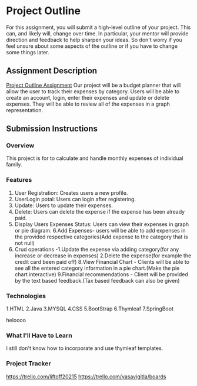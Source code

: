 # Project Outline
For this assignment, you will submit a high-level outline of your project. This can, and likely will, change over time. In particular, your mentor will provide direction and feedback to help sharpen your ideas. So don't worry if you feel unsure about some aspects of the outline or if you have to change some things later.

## Assignment Description
[Project Outline Assignment](https://education.launchcode.org/liftoff/modules/assignments/project-outline)
Our project will be a budget planner that will allow the user to track their expenses by category. Users will be able to create an account, login, enter their expenses and update or delete expenses. They will be able to review all of the expenses in a graph representation.
## Submission Instructions

### Overview
This project is for to calculate and handle monthly expenses of individual family.
### Features
1. User Registration: Creates users a new profile.
2. UserLogin potal: Users can login after registering.
3. Update: Users to update their expenses.
4. Delete: Users can delete the expense if the expense has been already paid.
5. Display Users Expenses Status: Users can view their expenses in graph or pie diagram.
   6.Add Expenses- users will be able to add expenses in the provided respective categories(Add expense to the category that is not null)
7. Crud operations -1.Update the expense via adding category(for any increase or decrease in expenses)
                   2.Delete the expense(for example the credit card been paid off)
   8.View Financial Chart - Clients will be able to see all the entered category information in a pie chart.(Make the pie chart interactive)
   9.Financial recommendations - Client will be provided by the text based feedback.(Tax based feedback can also be given)


### Technologies
1.HTML
2.Java
3.MYSQL
4.CSS
5.BootStrap
6.Thymleaf 
7.SpringBoot

heloooo

### What I'll Have to Learn
I still don't know how to incorporate and use thymleaf templates.
### Project Tracker
https://trello.com/liftoff20215
https://trello.com/vasavigitla/boards